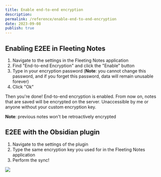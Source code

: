 ```yaml
---
title: Enable end-to-end encryption
description: 
permalink: /reference/enable-end-to-end-encryption
date: 2023-09-08
publish: true
---
```

## Enabling E2EE in Fleeting Notes
1. Navigate to the settings in the Fleeting Notes application 
2. Find "End-to-end Encryption" and click the "Enable" button
3. Type in your encryption password (**Note**: you cannot change this password, and if you forget this password, data will remain unusable forever)
4. Click "Ok"

Then you're done! End-to-end encryption is enabled. From now on, notes that are saved will be encrypted on the server. Unaccessible by me or anyone without your custom encryption key. 

**Note**: previous notes won't be retroactively encrypted

## E2EE with the Obsidian plugin
1. Navigate to the settings of the plugin
2. Type the same encryption key you used for in the Fleeting Notes application
3. Perform the sync!


![](https://www.youtube.com/watch?v=Dpih3dlu098)
